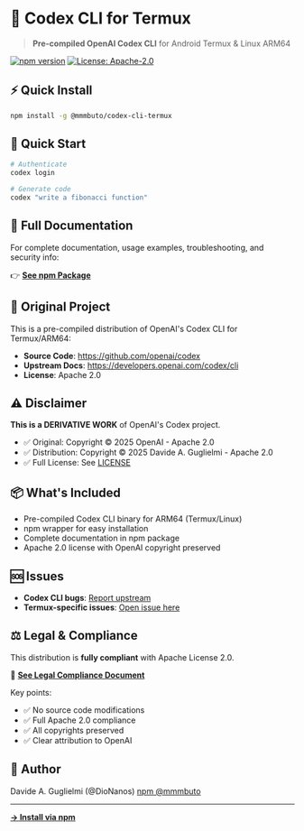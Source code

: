 # 🚀 Codex CLI for Termux

> **Pre-compiled OpenAI Codex CLI** for Android Termux & Linux ARM64

[![npm version](https://img.shields.io/npm/v/@mmmbuto/codex-cli-termux)](https://www.npmjs.com/package/@mmmbuto/codex-cli-termux)
[![License: Apache-2.0](https://img.shields.io/badge/License-Apache%202.0-blue.svg)](./LICENSE)

## ⚡ Quick Install

```bash
npm install -g @mmmbuto/codex-cli-termux
```

## 🎯 Quick Start

```bash
# Authenticate
codex login

# Generate code
codex "write a fibonacci function"
```

## 📖 Full Documentation

For complete documentation, usage examples, troubleshooting, and security info:

👉 **[See npm Package](https://www.npmjs.com/package/@mmmbuto/codex-cli-termux)**

## 🔗 Original Project

This is a pre-compiled distribution of OpenAI's Codex CLI for Termux/ARM64:

- **Source Code**: https://github.com/openai/codex
- **Upstream Docs**: https://developers.openai.com/codex/cli
- **License**: Apache 2.0

## ⚠️ Disclaimer

**This is a DERIVATIVE WORK** of OpenAI's Codex project.

- ✅ Original: Copyright © 2025 OpenAI - Apache 2.0
- ✅ Distribution: Copyright © 2025 Davide A. Guglielmi - Apache 2.0
- ✅ Full License: See [LICENSE](./LICENSE)

## 📦 What's Included

- Pre-compiled Codex CLI binary for ARM64 (Termux/Linux)
- npm wrapper for easy installation
- Complete documentation in npm package
- Apache 2.0 license with OpenAI copyright preserved

## 🆘 Issues

- **Codex CLI bugs**: [Report upstream](https://github.com/openai/codex/issues)
- **Termux-specific issues**: [Open issue here](https://github.com/DioNanos/codex-termux/issues)

## ⚖️ Legal & Compliance

This distribution is **fully compliant** with Apache License 2.0.

📄 **[See Legal Compliance Document](./LEGAL-COMPLIANCE.md)**

Key points:
- ✅ No source code modifications
- ✅ Full Apache 2.0 compliance
- ✅ All copyrights preserved
- ✅ Clear attribution to OpenAI

## 👤 Author

Davide A. Guglielmi (@DioNanos)
[npm @mmmbuto](https://www.npmjs.com/org/mmmbuto)

---

**[→ Install via npm](https://www.npmjs.com/package/@mmmbuto/codex-cli-termux)**
